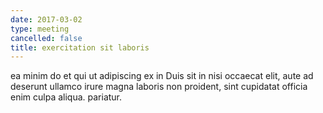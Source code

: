 ```yaml
---
date: 2017-03-02
type: meeting
cancelled: false
title: exercitation sit laboris
---
```

ea minim do et qui ut adipiscing ex in Duis sit in nisi occaecat elit, aute ad deserunt ullamco irure magna laboris non proident, sint cupidatat officia enim culpa aliqua. pariatur.